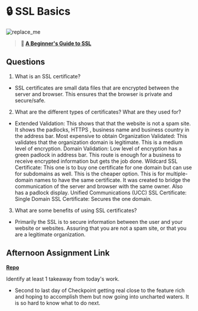 # 🔒 SSL Basics

![replace_me](https://codeworks.blob.core.windows.net/public/assets/img/illustrations/placeholder.svg)

> **📖 [A Beginner's Guide to SSL](https://codeworksacademy.com/fs-student-guide/resources/wk8-9/07-SSL)**

## Questions

1. What is an SSL certificate?

-   SSL certificates are small data files that are encrypted between the server and browser. This ensures that the browser is private and secure/safe.

2. What are the different types of certificates? What are they used for?

-   Extended Validation: This shows that that the website is not a spam site. It shows the padlocks, HTTPS , business name and business country in the address bar. Most expensive to obtain
    Organization Validated: This validates that the organization domain is legitimate. This is a medium level of encryption.
    Domain Validation: Low level of encryption has a green padlock in address bar. This route is enough for a business to receive encrypted information but  gets the job done.
    Wildcard SSL Certificate: This one is to buy one certificate for one domain but can use for subdomains as well. This is the cheaper option. This is for multiple- domain names to have the same certificate. It was created to bridge the communication of the server and browser with the same owner. Also has a padlock display.
    Unified Communications (UCC) SSL Certificate:
    Single Domain SSL Certificate: Secures the one domain.



3. What are some benefits of using SSL certificates?

-   Primarily the SSL is to secure information between the user and your website or websites. Assuring that you are not a spam site, or that you are a legitimate organization.

## Afternoon Assignment Link

**[Repo](https://github.com/Jacobzeme8/StackedDecks)**

Identify at least 1 takeaway from today's work.

- Second to last day of Checkpoint getting real close to the feature rich and hoping to accomplish them but now going into uncharted waters. It is so hard to know what to do next. 
